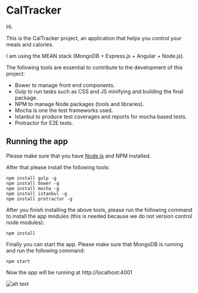 # CalTracker
Hi.

This is the CalTracker project, an application that helps you control your meals and calories.

I am using the MEAN stack (MongoDB + Express.js + Angular + Node.js).

The following tools are essential to contribute to the development of this project:
- Bower to manage front end components.
- Gulp to run tasks such as CSS and JS minifying and building the final package.
- NPM to manage Node packages (tools and libraries).
- Mocha is one the test frameworks used.
- Istanbul to produce test coverages and reports for mocha based tests.
- Protractor for E2E tests.

## Running the app

Please make sure that you have [Node.js](http://nodejs.org) and NPM installed.

After that please install the following tools:

```
npm install gulp -g
npm install bower -g
npm install mocha -g
npm install istanbul -g
npm install protractor -g
```

After you finish installing the above tools, please run the following command to install the app modules 
(this is needed because we do not version control node modules):

```
npm install
```

Finally you can start the app. Please make sure that MongoDB is running and run the following command:

```
npm start
```

Now the app will be running at http://localhost:4001

![alt text](/Users/rishabhjain/Downloads/caltracker-master/caltracker.png)